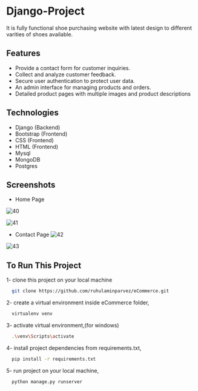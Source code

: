 
# Django-Project

It is fully functional shoe purchasing website with latest design to different varities of shoes available.


## Features

- Provide a contact form for customer inquiries.
- Collect and analyze customer feedback.
- Secure user authentication to protect user data.
- An admin interface for managing products and orders.
- Detailed product pages with multiple images and product descriptions



## Technologies

- Django (Backend)
- Bootstrap (Frontend)
- CSS (Frontend)
- HTML (Frontend)
- Mysql
- MongoDB
- Postgres

## Screenshots
- Home Page

![40](https://github.com/HackerXBlack/Django-Project/assets/145650409/296a67ce-bd74-48af-b69d-84bdb53d730f)

![41](https://github.com/HackerXBlack/Django-Project/assets/145650409/a05600d7-3ee4-4812-a297-84613260650c)


- Contact Page
![42](https://github.com/HackerXBlack/Django-Project/assets/145650409/125b5948-33ff-4921-b35c-2f297346d309)

![43](https://github.com/HackerXBlack/Django-Project/assets/145650409/6bb01143-d577-406f-88b0-57a18c74175b)

## To Run This Project
1- clone this project on your local machine
```bash
  git clone https://github.com/ruhulaminparvez/eCommerce.git
```
2- create a virtual environment inside eCommerce folder,
```bash
  virtualenv venv
```
3- activate virtual environment,(for windows)
```bash
  .\venv\Scripts\activate 
```
4- install project dependencies from requirements.txt,
```bash
  pip install -r requirements.txt
```
5- run project on your local machine,
```bash
  python manage.py runserver
```
